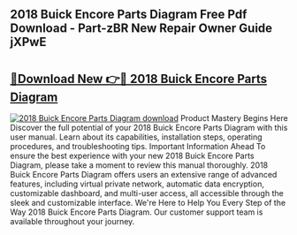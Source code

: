 ## 2018 Buick Encore Parts Diagram Free Pdf Download - Part-zBR New Repair Owner Guide jXPwE

# <h2><a href="http://dflwta5.blite.top/?on=2018+Buick+Encore+Parts+Diagram">🔗Download New 👉🔴 2018 Buick Encore Parts Diagram</a></h2>

[![2018 Buick Encore Parts Diagram download](https://i.imgur.com/lujVjoI.png)](http://dflwta5.blite.top/?on=2018+Buick+Encore+Parts+Diagram)
Product Mastery Begins Here Discover the full potential of your 2018 Buick Encore Parts Diagram with this user manual. Learn about its capabilities, installation steps, operating procedures, and troubleshooting tips. Important Information Ahead To ensure the best experience with your new 2018 Buick Encore Parts Diagram, please take a moment to review this manual thoroughly. 2018 Buick Encore Parts Diagram offers users an extensive range of advanced features, including virtual private network, automatic data encryption, customizable dashboard, and multi-user access, all accessible through the sleek and customizable interface. We're Here to Help You Every Step of the Way 2018 Buick Encore Parts Diagram. Our customer support team is available throughout your journey.
